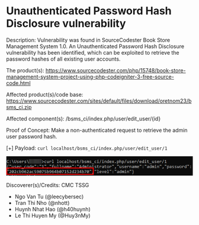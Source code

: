 # Unauthenticated Password Hash Disclosure vulnerability

Description: Vulnerability was found in SourceCodester Book Store Management System 1.0. An Unauthenticated Password Hash Disclosure vulnerability has been identified, which can be exploited to retrieve the password hashes of all existing user accounts.

The product(s): https://www.sourcecodester.com/php/15748/book-store-management-system-project-using-php-codeigniter-3-free-source-code.html

Affected product(s)/code base: https://www.sourcecodester.com/sites/default/files/download/oretnom23/bsms_ci.zip

Affected component(s): /bsms_ci/index.php/user/edit_user/{id}

Proof of Concept: Make a non-authenticated request to retrieve the admin user password hash.

[+] Payload: `curl localhost/bsms_ci/index.php/user/edit_user/1`

![image](images/password-hash.png)

Discoverer(s)/Credits: CMC TSSG

- Ngo Van Tu (@leecybersec)
- Tran Thi Nho (@nhott)
- Huynh Nhat Hao (@h40huynh)
- Le Thi Huyen My (@Huy3nMy)